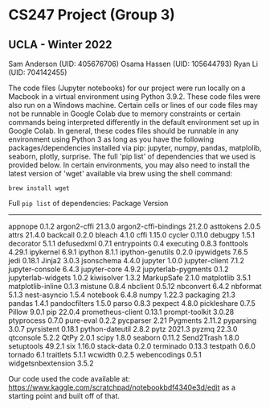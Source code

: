 # CS247 Project (Group 3)
## UCLA - Winter 2022

Sam Anderson (UID: 405676706)
Osama Hassen (UID: 105644793)
Ryan Li (UID: 704142455)

The code files (Jupyter notebooks) for our project were run locally on a Macbook in a virtual environment using Python 3.9.2. These code files were also run on a Windows machine. Certain cells or lines of our code files may not be runnable in Google Colab due to memory constraints or certain commands being interpreted differently in the default environment set up in Google Colab. In general, these codes files should be runnable in any environment using Python 3 as long as you have the following packages/dependencies installed via pip: jupyter, numpy, pandas, matplolib, seaborn, plotly, surprise. The full 'pip list' of dependencies that we used is provided below. In certain environments, you may also need to install the latest version of 'wget' available via brew using the shell command:

`brew install wget`

Full `pip list` of dependencies:
Package              Version
-------------------- -------
appnope              0.1.2
argon2-cffi          21.3.0
argon2-cffi-bindings 21.2.0
asttokens            2.0.5
attrs                21.4.0
backcall             0.2.0
bleach               4.1.0
cffi                 1.15.0
cycler               0.11.0
debugpy              1.5.1
decorator            5.1.1
defusedxml           0.7.1
entrypoints          0.4
executing            0.8.3
fonttools            4.29.1
ipykernel            6.9.1
ipython              8.1.1
ipython-genutils     0.2.0
ipywidgets           7.6.5
jedi                 0.18.1
Jinja2               3.0.3
jsonschema           4.4.0
jupyter              1.0.0
jupyter-client       7.1.2
jupyter-console      6.4.3
jupyter-core         4.9.2
jupyterlab-pygments  0.1.2
jupyterlab-widgets   1.0.2
kiwisolver           1.3.2
MarkupSafe           2.1.0
matplotlib           3.5.1
matplotlib-inline    0.1.3
mistune              0.8.4
nbclient             0.5.12
nbconvert            6.4.2
nbformat             5.1.3
nest-asyncio         1.5.4
notebook             6.4.8
numpy                1.22.3
packaging            21.3
pandas               1.4.1
pandocfilters        1.5.0
parso                0.8.3
pexpect              4.8.0
pickleshare          0.7.5
Pillow               9.0.1
pip                  22.0.4
prometheus-client    0.13.1
prompt-toolkit       3.0.28
ptyprocess           0.7.0
pure-eval            0.2.2
pycparser            2.21
Pygments             2.11.2
pyparsing            3.0.7
pyrsistent           0.18.1
python-dateutil      2.8.2
pytz                 2021.3
pyzmq                22.3.0
qtconsole            5.2.2
QtPy                 2.0.1
scipy                1.8.0
seaborn              0.11.2
Send2Trash           1.8.0
setuptools           49.2.1
six                  1.16.0
stack-data           0.2.0
terminado            0.13.3
testpath             0.6.0
tornado              6.1
traitlets            5.1.1
wcwidth              0.2.5
webencodings         0.5.1
widgetsnbextension   3.5.2

Our code used the code available at: https://www.kaggle.com/scratchpad/notebookbdf4340e3d/edit as a starting point and built off of that.
